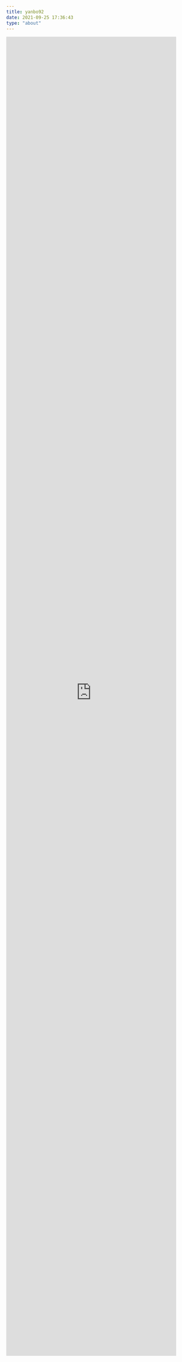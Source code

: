 ```yaml
---
title: yanbo92
date: 2021-09-25 17:36:43
type: "about"
---
```


 <iframe  
 height=90% 
 width=90% 
 src="https://github.com.cnpmjs.org/yanbo92"  
 frameborder=0  
 allowfullscreen>
 </iframe>
